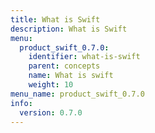 ```yaml
---
title: What is Swift
description: What is Swift
menu:
  product_swift_0.7.0:
    identifier: what-is-swift
    parent: concepts
    name: What is swift
    weight: 10
menu_name: product_swift_0.7.0
info:
  version: 0.7.0
---
```


